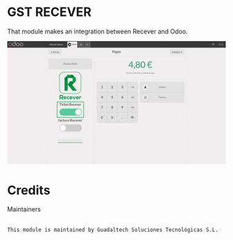 GST RECEVER
=======================

That module makes an integration between Recever and Odoo.

![alt text](gst_recever/static/description/images/main_2.png)

Credits
=======

Maintainers
~~~~~~~~~~~

This module is maintained by Guadaltech Soluciones Tecnológicas S.L.